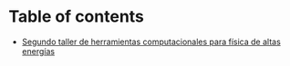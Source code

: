 # Table of contents

* [Segundo taller de herramientas computacionales para física de altas energías](README.md)
